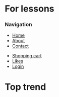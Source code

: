 <!DOCTYPE html>
<html lang="en">
    <head>
        <meta charset="UTF-8">
        <meta name="viewport" content="width=device-width, initial-scale=1.0">
        <title>Main</title>
        <link href="css/styles.css" rel="stylesheet">
    </head>
<body>
  <h1><span>For lessons</span></h1>
  <!--navigation 0-9a-f 255-->
  <div class="navbar" id="navbar"></div>
   <div>
   <div class="navbar-brand">
     <h3><span class="text-dark text-uppercase font-weight-bold">Navigation</span></h3>
   </div>
   <ul class="navbar-nav">
    <li><a href="index.html">Home</a></li>
    <li><a href="about.html">About</a></li>
    <li><a href="contact.html">Contact</a></li>
   </ul>
   <ul class="navbar-tool">
    <li><a href="#"><i class="fas fa-cart-plus"></i>Shopping cart</a></li>
    <li><a href="#"><i class="fas fa-heart"></i>Likes</a></li>
    <li><a href="#"><i class="fas fa-sign-in-alt"></i>Login</a></li>
   </ul>
  </div>
   <!--navigation-->
   <!--slider-->
   <!--header h1 - h6 -->
   <h1>Top trend</h1>
   <!--carousel-->
   <!--header-->
   <!--catalog-->
   <!--Product-->
   <!--servises--> 
   <!--sibscribe-->
   <!--footer-->
</body>
</html>
